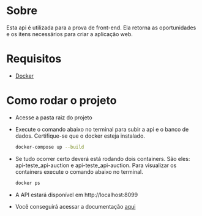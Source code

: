 # Sobre

Esta api é utilizada para a prova de front-end. Ela retorna as oportunidades e os itens necessários para criar a aplicação web.

# Requisitos

* [Docker](https://www.docker.com/get-started/)

# Como rodar o projeto

* Acesse a pasta raiz do projeto
* Execute o comando abaixo no terminal para subir a api e o banco de dados. Certifique-se que o docker esteja instalado.

    ```sh
    docker-compose up --build
    ```

* Se tudo ocorrer certo deverá está rodando dois containers. São eles: api-teste_api-auction e api-teste_api-auction.
  Para visualizar os containers execute o comando abaixo no terminal.

    ```sh
    docker ps
    ```

* A API estará disponível em http://localhost:8099

* Você conseguirá acessar a documentação [aqui](http://localhost:8099/swagger/index.html)

